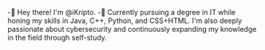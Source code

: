 -👋 Hey there! I'm @iKripto.
-🌱 Currently pursuing a degree in IT while honing my skills in Java, C++, Python, and CSS+HTML. I'm also deeply passionate about cybersecurity and continuously expanding my knowledge in the field through self-study.
